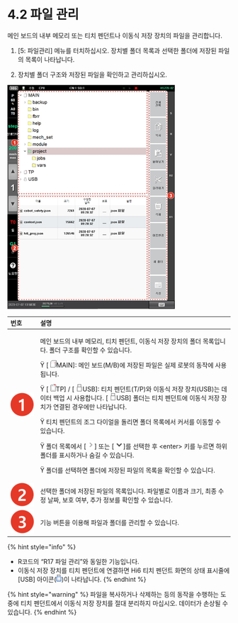 # 4.2	파일 관리



메인 보드의 내부 메모리 또는 티치 펜던트나 이동식 저장 장치의 파일을 관리합니다.

1.	\[5: 파일관리\] 메뉴를 터치하십시오. 장치별 폴더 목록과 선택한 폴더에 저장된 파일의 목록이 나타납니다.

2.	장치별 폴더 구조와 저장된 파일을 확인하고 관리하십시오.

![](../../.gitbook/assets/image%20%28112%29.png)

<table>
  <thead>
    <tr>
      <th style="text-align:left">&#xBC88;&#xD638;</th>
      <th style="text-align:left">&#xC124;&#xBA85;</th>
    </tr>
  </thead>
  <tbody>
    <tr>
      <td style="text-align:left">
        <img src="../../.gitbook/assets/c1.png" alt/>
      </td>
      <td style="text-align:left">
        <p>&#xBA54;&#xC778; &#xBCF4;&#xB4DC;&#xC758; &#xB0B4;&#xBD80; &#xBA54;&#xBAA8;&#xB9AC;,
          &#xD2F0;&#xCE58; &#xD39C;&#xB358;&#xD2B8;, &#xC774;&#xB3D9;&#xC2DD; &#xC800;&#xC7A5;
          &#xC7A5;&#xCE58;&#xC758; &#xD3F4;&#xB354; &#xBAA9;&#xB85D;&#xC785;&#xB2C8;&#xB2E4;.
          &#xD3F4;&#xB354; &#xAD6C;&#xC870;&#xB97C; &#xD655;&#xC778;&#xD560; &#xC218;
          &#xC788;&#xC2B5;&#xB2C8;&#xB2E4;.</p>
        <p>&#x9F; [
          <img src="../../.gitbook/assets/icon-mb.png" alt/>MAIN]: &#xBA54;&#xC778; &#xBCF4;&#xB4DC;(M/B)&#xC5D0; &#xC800;&#xC7A5;&#xB41C;
          &#xD30C;&#xC77C;&#xC740; &#xC2E4;&#xC81C; &#xB85C;&#xBD07;&#xC758; &#xB3D9;&#xC791;&#xC5D0;
          &#xC0AC;&#xC6A9;&#xB429;&#xB2C8;&#xB2E4;.</p>
        <p>&#x9F; [
          <img src="../../.gitbook/assets/icon-tp.png" alt/>TP] / [
          <img src="../../.gitbook/assets/icon-usb.png" alt/>USB]: &#xD2F0;&#xCE58; &#xD39C;&#xB358;&#xD2B8;(T/P)&#xC640; &#xC774;&#xB3D9;&#xC2DD;
          &#xC800;&#xC7A5; &#xC7A5;&#xCE58;(USB)&#xB294; &#xB370;&#xC774;&#xD130;
          &#xBC31;&#xC5C5; &#xC2DC; &#xC0AC;&#xC6A9;&#xD569;&#xB2C8;&#xB2E4;. [
          <img
          src="../../.gitbook/assets/icon-usb.png" alt/>USB] &#xD3F4;&#xB354;&#xB294; &#xD2F0;&#xCE58; &#xD39C;&#xB358;&#xD2B8;&#xC5D0;
          &#xC774;&#xB3D9;&#xC2DD; &#xC800;&#xC7A5; &#xC7A5;&#xCE58;&#xAC00; &#xC5F0;&#xACB0;&#xB41C;
          &#xACBD;&#xC6B0;&#xC5D0;&#xB9CC; &#xB098;&#xD0C0;&#xB0A9;&#xB2C8;&#xB2E4;.</p>
        <p>&#x9F; &#xD2F0;&#xCE58; &#xD39C;&#xB358;&#xD2B8;&#xC758; &#xC870;&#xADF8;
          &#xB2E4;&#xC774;&#xC5BC;&#xC744; &#xB3CC;&#xB9AC;&#xBA74; &#xD3F4;&#xB354;
          &#xBAA9;&#xB85D;&#xC5D0;&#xC11C; &#xCEE4;&#xC11C;&#xB97C; &#xC774;&#xB3D9;&#xD560;
          &#xC218; &#xC788;&#xC2B5;&#xB2C8;&#xB2E4;.</p>
        <p>&#x9F; &#xD3F4;&#xB354; &#xBAA9;&#xB85D;&#xC5D0;&#xC11C; [
          <img src="../../.gitbook/assets/icon-gt.png"
          alt/>] &#xB610;&#xB294; [
          <img src="../../.gitbook/assets/icon-wedge.png" alt/>]&#xB97C; &#xC120;&#xD0DD;&#xD55C; &#xD6C4; &lt;enter&gt; &#xD0A4;&#xB97C;
          &#xB204;&#xB974;&#xBA74; &#xD558;&#xC704; &#xD3F4;&#xB354;&#xB97C; &#xD45C;&#xC2DC;&#xD558;&#xAC70;&#xB098;
          &#xC228;&#xAE38; &#xC218; &#xC788;&#xC2B5;&#xB2C8;&#xB2E4;.</p>
        <p>&#x9F; &#xD3F4;&#xB354;&#xB97C; &#xC120;&#xD0DD;&#xD558;&#xBA74; &#xD3F4;&#xB354;&#xC5D0;
          &#xC800;&#xC7A5;&#xB41C; &#xD30C;&#xC77C;&#xC758; &#xBAA9;&#xB85D;&#xC744;
          &#xD655;&#xC778;&#xD560; &#xC218; &#xC788;&#xC2B5;&#xB2C8;&#xB2E4;.</p>
      </td>
    </tr>
    <tr>
      <td style="text-align:left">
        <img src="../../.gitbook/assets/c2.png" alt/>
      </td>
      <td style="text-align:left">&#xC120;&#xD0DD;&#xD55C; &#xD3F4;&#xB354;&#xC5D0; &#xC800;&#xC7A5;&#xB41C;
        &#xD30C;&#xC77C;&#xC758; &#xBAA9;&#xB85D;&#xC785;&#xB2C8;&#xB2E4;. &#xD30C;&#xC77C;&#xBCC4;&#xB85C;
        &#xC774;&#xB984;&#xACFC; &#xD06C;&#xAE30;, &#xCD5C;&#xC885; &#xC218;&#xC815;
        &#xB0A0;&#xC9DC;, &#xBCF4;&#xD638; &#xC5EC;&#xBD80;, &#xCD94;&#xAC00; &#xC815;&#xBCF4;&#xB97C;
        &#xD655;&#xC778;&#xD560; &#xC218; &#xC788;&#xC2B5;&#xB2C8;&#xB2E4;.</td>
    </tr>
    <tr>
      <td style="text-align:left">
        <img src="../../.gitbook/assets/c3.png" alt/>
      </td>
      <td style="text-align:left">&#xAE30;&#xB2A5; &#xBC84;&#xD2BC;&#xC744; &#xC774;&#xC6A9;&#xD574; &#xD30C;&#xC77C;&#xACFC;
        &#xD3F4;&#xB354;&#xB97C; &#xAD00;&#xB9AC;&#xD560; &#xC218; &#xC788;&#xC2B5;&#xB2C8;&#xB2E4;.</td>
    </tr>
  </tbody>
</table>

{% hint style="info" %}
* R코드의 “R17 파일 관리”와 동일한 기능입니다.
* 이동식 저장 장치를 티치 펜던트에 연결하면 Hi6 티치 펜던트 화면의 상태 표시줄에 \[USB\] 아이콘\(![](../../.gitbook/assets/icon-usb2.png)\)이 나타납니다.
{% endhint %}

{% hint style="warning" %}
파일을 복사하거나 삭제하는 등의 동작을 수행하는 도중에 티치 펜던트에서 이동식 저장 장치를 절대 분리하지 마십시오. 데이터가 손상될 수 있습니다.
{% endhint %}

